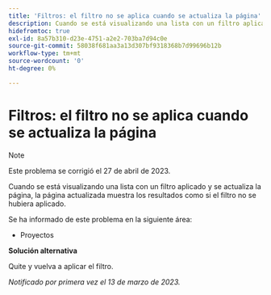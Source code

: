 ```yaml
---
title: 'Filtros: el filtro no se aplica cuando se actualiza la página'
description: Cuando se está visualizando una lista con un filtro aplicado y se actualiza la página, la página actualizada muestra los resultados como si el filtro no se hubiera aplicado.
hidefromtoc: true
exl-id: 8a57b310-d23e-4751-a2e2-703ba7d94c0e
source-git-commit: 58038f681aa3a13d307bf9318368b7d99696b12b
workflow-type: tm+mt
source-wordcount: '0'
ht-degree: 0%

---
```


# Filtros: el filtro no se aplica cuando se actualiza la página

>[!NOTE]
>
>Este problema se corrigió el 27 de abril de 2023.

Cuando se está visualizando una lista con un filtro aplicado y se actualiza la página, la página actualizada muestra los resultados como si el filtro no se hubiera aplicado.

Se ha informado de este problema en la siguiente área:

* Proyectos

**Solución alternativa**

Quite y vuelva a aplicar el filtro.

_Notificado por primera vez el 13 de marzo de 2023._
